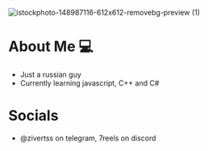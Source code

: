 ![istockphoto-148987116-612x612-removebg-preview (1)]([https://github.com/user-attachments/assets/260ddcf4-4de8-4ce4-b64a-52bf3ccfbf0b](https://i.imgur.com/9XwN1qX.png))

# About Me 💻
- Just a russian guy 
- Currently learning javascript, C++ and C#

# Socials
- @zivertss on telegram, 7reels on discord
